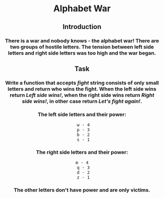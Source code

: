 <div align = 'center'>

# Alphabet War

</div>

<div align = 'center'>

<h2>Introduction</h2>
<h3>There is a war and nobody knows - the alphabet war!
There are two groups of hostile letters. The tension between left side letters and right side letters was too high and the war began.</h3>

<h2>Task</h2>
<h3>Write a function that accepts <em>fight</em> string consists of only small letters and return who wins the fight. When the left side wins return <em>Left side wins!</em>, when the right side wins return <em>Right side wins!</em>, in other case return <em>Let's fight again!</em>.</h3>

<h3>The left side letters and their power:</h3>
<pre> w - 4
 p - 3
 b - 2
 s - 1</pre>

<h3>The right side letters and their power:</h3>
<pre>m - 4
 q - 3
 d - 2
 z - 1</pre>

<h3>The other letters don't have power and are only victims.</h3>

</div>
